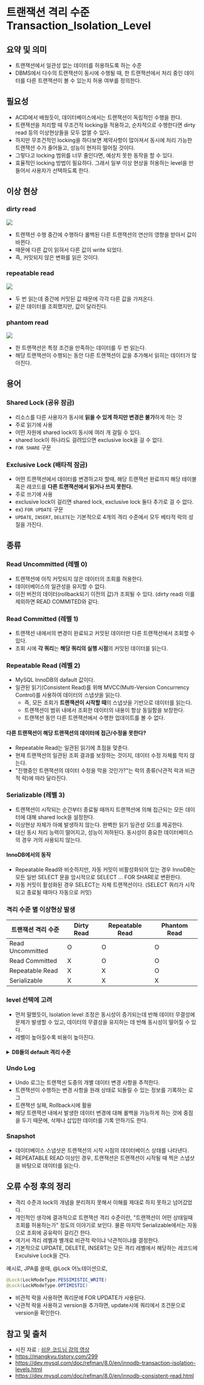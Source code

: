 # 트랜잭션 격리 수준 Transaction_Isolation_Level

## 요약 및 의미

- 트랜잭션에서 일관성 없는 데이터를 허용하도록 하는 수준
- DBMS에서 다수의 트랜잭션이 동시에 수행될 때, 한 트랜잭션에서 처리 중인 데이터를 다른 트랜잭션이 볼 수 있는지 허용 여부를 정의한다.

## 필요성

- ACID에서 배웠듯이, 데이터베이스에서는 트랜잭션이 독립적인 수행을 한다.
- 트랜잭션을 처리할 때 무조건적 locking을 적용하고, 순차적으로 수행한다면 dirty read 등의 이상현상들을 모두 없앨 수 있다.
- 하지만 무조건적인 locking을 하다보면 제약사항이 많아져서 동시에 처리 가능한 트랜잭션 수가 줄어들고, 성능이 현저히 떨어질 것이다.
- 그렇다고 locking 범위를 너무 줄인다면, 예상치 못한 동작을 할 수 있다.
- 효율적인 locking 방법이 필요하다. 그래서 일부 이상 현상을 허용하는 level을 만들어서 사용자가 선택하도록 한다.

## 이상 현상

### dirty read

![](images/easy_tr_isol_abnormal.png)

- 트랜잭션 수행 중간에 수행하다 롤백된 다른 트랜잭션의 연산의 영향을 받아서 값이 바뀐다.
- 때문에 다른 값이 읽혀서 다른 값이 write 되었다.
- 즉, 커밋되지 않은 변화를 읽은 것이다.

### repeatable read

![](images/easy_tr_isol_abnormal2.png)

- 두 번 읽는데 중간에 커밋된 값 때문에 각각 다른 값을 가져온다.
- 같은 데이터를 조회했지만, 값이 달라진다.

### phantom read

![](images/easy_tr_isol_abnormal3.png)

- 한 트랜잭션은 특정 조건을 만족하는 데이터를 두 번 읽는다.
- 해당 트랜잭션이 수행되는 동안 다른 트랜잭션이 값을 추가해서 읽히는 데이터가 많아진다.

## 용어

### Shared Lock (공유 잠금)

- 리소스를 다른 사용자가 동시에 **읽을 수 있게 하지만 변경은 불가**하게 하는 것
- 주로 읽기에 사용
- 어떤 자원에 shared lock이 동시에 여러 개 걸릴 수 있다.
- shared lock이 하나라도 걸려있으면 exclusive lock을 걸 수 없다.
- `FOR SHARE` 구문

### Exclusive Lock (배타적 잠금)

- 어떤 트랜잭션에서 데이터를 변경하고자 할때, 해당 트랜잭션 완료까지 해당 테이블 혹은 레코드를 **다른 트랜잭션에서 읽거나 쓰지 못한다.**
- 주로 쓰기에 사용
- exclusive lock이 걸리면 shared lock, exclusive lock 둘다 추가로 걸 수 없다.
- ex) `FOR UPDATE` 구문
- `UPDATE`, `INSERT`, `DELETE`는 기본적으로 4개의 격리 수준에서 모두 베타적 락의 성질을 가진다.

## 종류

### Read Uncommitted (레벨 0)

- 트랜잭션에 아직 커밋되지 않은 데이터의 조회를 허용한다.
- 데이터베이스의 일관성을 유지할 수 없다.
- 이전 버전의 데이터(rollback되기 이전의 값)가 조회될 수 있다. (dirty read) 이를 제외하면 READ COMMITED와 같다.

### Read Committed (레벨 1)

- 트랜잭션 내에서의 변경이 완료되고 커밋된 데이터만 다른 트랜잭션에서 조회할 수 있다.
- 조회 시에 **각 쿼리**는 **해당 쿼리의 실행 시점**의 커밋된 데이터를 읽는다.

### Repeatable Read (레벨 2)

- MySQL InnoDB의 dafault 값이다.
- 일관된 읽기(Consistent Read)를 위해 MVCC(Multi-Version Concurrency Control)를 사용하여 데이터의 스냅샷을 읽는다.
  - 즉, 모든 조회가 **트랜잭션이 시작할 때**의 스냅샷을 기반으로 데이터를 읽는다.
  - 트랜잭션이 범위 내에서 조회한 데이터의 내용이 항상 동일함을 보장한다.
  - 트랜잭션 동안 다른 트랜잭션에서 수행한 업데이트를 볼 수 없다.

#### 다른 트랜잭션이 해당 트랜잭션의 데이터에 접근/수정을 못한다?

- Repeatable Read는 일관된 읽기에 초점을 맞춘다.
- 현재 트랜잭션의 일관된 조회 결과를 보장하는 것이지, 데이터 수정 자체를 막지 않는다.
- "진행중인 트랜잭션의 데이터 수정을 막을 것인가?"는 락의 종류(낙관적 락과 비관적 락)에 따라 달라진다.

### Serializable (레벨 3)

- 트랜잭션이 시작되는 순간부터 종료될 때까지 트랜잭션에 의해 접근되는 모든 데이터에 대해 shared lock을 설정한다.
- 이상현상 자체가 아예 발생하지 않는다. 완벽한 읽기 일관성 모드를 제공한다.
- 대신 동시 처리 능력이 떨어지고, 성능이 저하된다. 동시성이 중요한 데이터베이스의 경우 거의 사용되지 않는다.

#### InnoDB에서의 동작

- Repeatable Read와 비슷하지만, 자동 커밋이 비활성화되어 있는 경우 InnoDB는 모든 일반 SELECT 문을 암시적으로 SELECT ... FOR SHARE로 변환한다.
- 자동 커밋이 활성화된 경우 SELECT는 자체 트랜잭션이다. (SELECT 쿼리가 시작되고 종료될 때마다 자동으로 커밋)

### 격리 수준 별 이상현상 발생

| 트랜잭션 격리 수준 | Dirty Read | Repeatable Read | Phantom Read |
| ------------------ | ---------- | --------------- | ------------ |
| Read Uncommitted   | O          | O               | O            |
| Read Committed     | X          | O               | O            |
| Repeatable Read    | X          | X               | O            |
| Serializable       | X          | X               | X            |

### level 선택에 고려

- 먼저 말했듯이, Isolation level 조정은 동시성이 증가되는데 반해 데이터 무결성에 문제가 발생할 수 있고, 데이터의 무결성을 유지하는 데 반해 동시성이 떨어질 수 있다.
- 레벨이 높아질수록 비용이 높아진다.

####

<details><summary><b>DB들의 default 격리 수준</b></summary>
<div>

- MySQL InXDB: REPEATABLE READ
- PostgreSQL: READ COMMITTED
- Oracle: READ COMMITTED
- SQL Server: READ COMMITTED
</div>
</details>

### Undo Log

- Undo 로그는 트랜잭션 도중의 개별 데이터 변경 사항을 추적한다.
- 트랜잭션이 수행하는 변경 사항을 원래 상태로 되돌릴 수 있는 정보를 기록하는 로그
- 트랜잭션 실패, Rollback시에 활용
- 해당 트랜잭션 내에서 발생한 데이터 변경에 대해 롤백을 가능하게 하는 것에 중점을 두기 때문에, 삭제나 삽입한 데이터를 기록 안하기도 한다.

### Snapshot

- 데이터베이스 스냅샷은 트랜잭션의 시작 시점의 데이터베이스 상태를 나타낸다.
- REPEATABLE READ 이상인 경우, 트랜잭션은 트랜잭션이 시작될 때 찍은 스냅샷을 바탕으로 데이터를 읽는다.

## 오류 수정 후의 정리

- 격리 수준과 lock의 개념을 분리하지 못해서 이해를 제대로 하지 못하고 넘어갔었다.
- 개인적인 생각에 결과적으로 트랜잭션 격리 수준이란, "트랜잭션이 어떤 상태일때 조회를 허용하는가" 정도의 이야기로 보인다. 물론 마지막 Serializable에서는 자동으로 조회에 공유락이 걸리긴 한다.
- 여기서 격리 레벨과 별개로 비관적 락이냐 낙관적이냐를 결정한다.
- 기본적으로 UPDATE, DELETE, INSERT는 모든 격리 레벨에서 해당하는 레코드에 Exculsive Lock을 건다.

예시로, JPA를 쓸때, @Lock 어노테이션으로,

```java
@Lock(LockModeType.PESSIMISTIC_WRITE)
@Lock(LockModeType.OPTIMISTIC)
```

- 비관적 락을 사용하면 쿼리문에 FOR UPDATE가 사용된다.
- 낙관적 락을 사용하고 version을 추가하면, update시에 쿼리에서 조건문으로 version을 확인한다.

## 참고 및 출처

- 사진 자료 : [쉬운 코드님 강의 영상](https://www.youtube.com/watch?v=bLLarZTrebU&t=439s)
- https://mangkyu.tistory.com/299
- https://dev.mysql.com/doc/refman/8.0/en/innodb-transaction-isolation-levels.html
- https://dev.mysql.com/doc/refman/8.0/en/innodb-consistent-read.html
